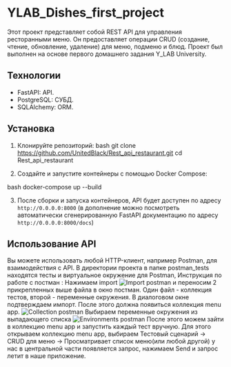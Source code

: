 # YLAB_Dishes_first_project

Этот проект представляет собой REST API для управления ресторанными меню. Он предоставляет операции CRUD (создание, чтение, обновление, удаление) для меню, подменю и блюд. Проект был выполнен на основе первого домашнего задания Y_LAB University.

## Технологии

- FastAPI: API.
- PostgreSQL: СУБД.
- SQLAlchemy: ORM.

## Установка

1. Клонируйте репозиторий:
   bash git clone https://github.com/UnitedBlack/Rest_api_restaurant.git cd Rest_api_restaurant

2. Создайте и запустите контейнеры с помощью Docker Compose:

bash docker-compose up --build

3. После сборки и запуска контейнеров, API будет доступен по адресу `http://0.0.0.0:8000` (в дополнение можно посмотреть автоматически сгенерированную FastAPI документацию по адресу `http://0.0.0.0:8000/docs`)

## Использование API

Вы можете использовать любой HTTP-клиент, например Postman, для взаимодействия с API.
В директории проекта в папке postman_tests находятся тесты и виртуальное окружение для Postman,
Инструкция по работе с постман :
Нажимаем import
![Import postman](https://i.imgur.com/GPA6fOZ.png)
и переносим 2 прикрепленных выше файла в окно постман. Один файл - коллекция тестов, второй - переменные окружения.
В диалоговом окне подтверждаем импорт.
После этого должна появиться коллекция menu app.
![Collection postman](https://i.imgur.com/9bsvZnS.png)
Выбираем переменные окружения из выпадающего списка
![Environments postman](https://i.imgur.com/ezXOqoD.png)
После этого можем зайти в коллекцию menu app и запустить каждый тест вручную.
Для этого открываем коллекцию menu app, выбираем Тестовый сценарий -> CRUD для меню -> Просматривает список меню(или любой другой)
у нас в центральной части появляется запрос, нажимаем Send и запрос летит в наше приложение.
